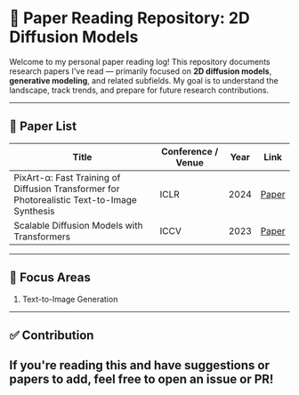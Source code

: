 # 🧠 Paper Reading Repository: 2D Diffusion Models

Welcome to my personal paper reading log! This repository documents research papers I've read — primarily focused on **2D diffusion models**, **generative modeling**, and related subfields. My goal is to understand the landscape, track trends, and prepare for future research contributions.

---

## 📄 Paper List
| Title | Conference / Venue | Year | Link |
|-------|---------------------|------|------|
| PixArt-α: Fast Training of Diffusion Transformer for Photorealistic Text-to-Image Synthesis | ICLR | 2024 | [Paper](https://arxiv.org/pdf/2310.00426)
| Scalable Diffusion Models with Transformers | ICCV | 2023 | [Paper](https://arxiv.org/pdf/2212.09748) |

---

## 🧠 Focus Areas
1. Text-to-Image Generation

---
## ✅ Contribution

If you're reading this and have suggestions or papers to add, feel free to open an issue or PR!
---
